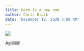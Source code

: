 ```yaml
---
title: Here is a new one
author: Chris Black
date: 'December 12, 2020 5:00 AM'
---
```

![](/images/spider_1.jpg)

Ayiiiiiiii!
